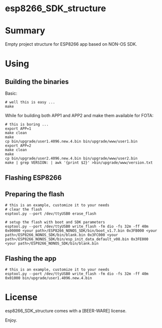 # esp8266_SDK_structure #

# Summary

Empty project structure for ESP8266 app based on NON-OS SDK.

# Using

## Building the binaries 
Basic:

	# well this is easy ...
	make

While for building both APP1 and APP2 and make them available for FOTA:

	# this is boring ...
	export APP=1
	make clean
	make
	cp bin/upgrade/user1.4096.new.4.bin bin/upgrade/www/user1.bin
	export APP=2
	make clean
	make
	cp bin/upgrade/user2.4096.new.4.bin bin/upgrade/www/user2.bin
	make | grep VERSION: | awk '{print $2}' >bin/upgrade/www/version.txt

## Flashing ESP8266

## Preparing the flash

	# this is an example, customize it to your needs
	# clear the flash
	esptool.py --port /dev/ttyUSB0 erase_flash

	# setup the flash with boot and SDK parameters
	esptool.py --port /dev/ttyUSB0 write_flash -fm dio -fs 32m -ff 40m 0x00000 <your path>/ESP8266_NONOS_SDK/bin/boot_v1.7.bin 0x3FB000 <your path>/ESP8266_NONOS_SDK/bin/blank.bin 0x3FC000 <your path>/ESP8266_NONOS_SDK/bin/esp_init_data_default_v08.bin 0x3FE000 <your path>/ESP8266_NONOS_SDK/bin/blank.bin

## Flashing the app

	# this is an example, customize it to your needs
	esptool.py --port /dev/ttyUSB0 write_flash -fm dio -fs 32m -ff 40m 0x01000 bin/upgrade/user1.4096.new.4.bin

# License

esp8266_SDK_structure comes with a [BEER-WARE] license.

Enjoy.
